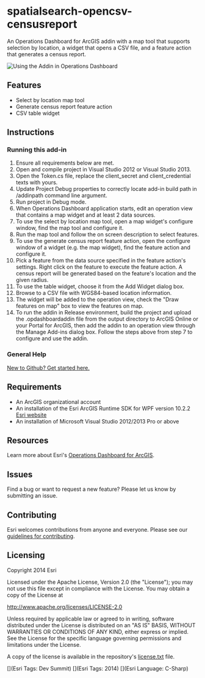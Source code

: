 spatialsearch-opencsv-censusreport
========================================

An Operations Dashboard for ArcGIS addin with a map tool that supports selection by location, a widget that opens a CSV file, and a feature action that generates a census report.

![Using the Addin in Operations Dashboard](https://raw.github.com/esri/spatialsearch-opencsv-censusreport/master/ScreenShot.png)

## Features
 
* Select by location map tool
* Generate census report feature action
* CSV table widget

## Instructions

### Running this add-in
1. Ensure all requirements below are met.
3. Open and compile project in Visual Studio 2012 or Visual Studio 2013.
4. Open the Token.cs file, replace the client_secret and client_credential texts with yours.
5. Update Project Debug properties to correctly locate add-in build path in /addinpath command line argument.
6. Run project in Debug mode.
7. When Operations Dashboard application starts, edit an operation view that contains a map widget and at least 2 data sources.
8. To use the select by location map tool, open a map widget's configure window, find the map tool and configure it.
9. Run the map tool and follow the on screen description to select features.
10. To use the generate census report feature action, open the configure window of a widget (e.g. the map widget), find the feature action and configure it.
11. Pick a feature from the data source specified in the feature action's settings. Right click on the feature to execute the feature action. A census report will be generated based on the feature's location and the given radius.
12. To use the table widget, choose it from the Add Widget dialog box.
13. Browse to a CSV file with WGS84-based location information.
14. The widget will be added to the operation view, check the "Draw features on map" box to view the features on map. 
15. To run the addin in Release environment, build the project and upload the .opdashboardaddin file from the output directory to ArcGIS Online or your Portal for ArcGIS, then add the addin to an operation view through the Manage Add-ins dialog box. Follow the steps above from step 7 to configure and use the addin.

### General Help
[New to Github? Get started here.](http://htmlpreview.github.com/?https://github.com/Esri/esri.github.com/blob/master/help/esri-getting-to-know-github.html)

## Requirements
* An ArcGIS organizational account
* An installation of the Esri ArcGIS Runtime SDK for WPF version 10.2.2 [Esri website](http://resources.arcgis.com/en/communities/runtime-wpf/)
* An installation of Microsoft Visual Studio 2012/2013 Pro or above


## Resources

Learn more about Esri's [Operations Dashboard for ArcGIS](http://www.esri.com/software/arcgis/arcgisonline/features/operations-dashboard).

## Issues

Find a bug or want to request a new feature?  Please let us know by submitting an issue.

## Contributing

Esri welcomes contributions from anyone and everyone. Please see our [guidelines for contributing](https://github.com/esri/contributing).

## Licensing

Copyright 2014 Esri

Licensed under the Apache License, Version 2.0 (the "License");
you may not use this file except in compliance with the License.
You may obtain a copy of the License at

   http://www.apache.org/licenses/LICENSE-2.0
         
Unless required by applicable law or agreed to in writing, software
distributed under the License is distributed on an "AS IS" BASIS,
WITHOUT WARRANTIES OR CONDITIONS OF ANY KIND, either express or implied.
See the License for the specific language governing permissions and
limitations under the License.
                                 
A copy of the license is available in the repository's
[license.txt](https://github.com/esri/spatialsearch-opencsv-createcensusreport/blob/master/license.txt) file.
                                                                  
[](Esri Tags: Dev Summit)
[](Esri Tags: 2014)
[](Esri Language: C-Sharp)
                                                                                                               
                                                                                                                                                            
                                                                                                                                                            
